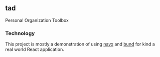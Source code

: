 ## tad

  Personal Organization Toolbox

### Technology

This project is mostly a demonstration of using
[navx](https://github.com/ivo/navx) and [bund](https://github.com/ivo/bund) for
kind a real world React application.
